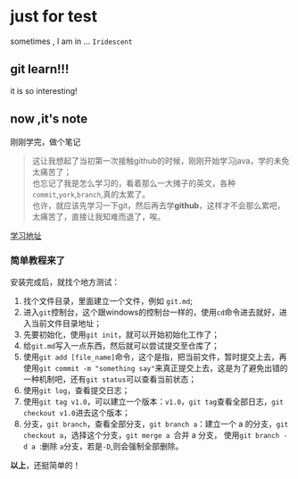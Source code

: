 # just for test
sometimes , I am in ... `Iridescent`

## git learn!!!
it is so interesting!

## now ,it's note

刚刚学完，做个笔记

> 这让我想起了当初第一次接触github的时候，刚刚开始学习java，学的未免太痛苦了；<br/>
> 也忘记了我是怎么学习的，看着那么一大摊子的英文，各种`commit`,`york`,`branch`,真的太累了。<br/>
> 也许，就应该先学习一下git，然后再去学**github**，这样才不会那么累吧，太痛苦了，直接让我知难而退了，唉。

[学习地址](http://stormzhang.com/github/2016/05/30/learn-github-from-zero1/)

### 简单教程来了

安装完成后，就找个地方测试：

1. 找个文件目录，里面建立一个文件，例如 `git.md`;
2. 进入`git`控制台，这个跟windows的控制台一样的，使用`cd`命令进去就好，进入当前文件目录地址；
3. 先要初始化，使用`git init`，就可以开始初始化工作了；
4. 给`git.md`写入一点东西，然后就可以尝试提交至仓库了；
5. 使用`git add [file_name]`命令，这个是指，把当前文件，暂时提交上去，再使用`git commit -m "something say"`来真正提交上去，这是为了避免出错的一种机制吧，还有`git status`可以查看当前状态；
6. 使用`git log`，查看提交日志；
7. 使用`git tag v1.0`，可以建立一个版本：`v1.0`，`git tag`查看全部日志，`git checkout v1.0`进去这个版本；
8. 分支，`git branch`，查看全部分支，`git branch a`：建立一个 a 的分支，`git checkout a`，选择这个分支，`git merge a `合并 a 分支， 使用`git branch -d a `:删除 `a`分支，若是`-D`,则会强制全部删除。

**以上**，还挺简单的！
